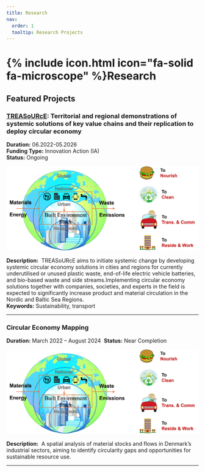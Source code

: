 ```yaml
---
title: Research
nav:
  order: 1
  tooltip: Research Projects
---
```


# {% include icon.html icon="fa-solid fa-microscope" %}Research

## Featured Projects

### [TREASoURcE](https://treasource.eu/): Territorial and regional demonstrations of systemic solutions of key value chains and their replication to deploy circular economy
**Duration:** 06.2022-05.2026<br>
**Funding Type:** Innovation Action (IA)<br>
**Status:** Ongoing<br>

![TREASoURcE](../images/overview.png)

**Description:**  
TREASoURcE aims to initiate systemic change by developing systemic circular economy solutions in cities and regions for currently underutilised or unused plastic waste, end-of-life electric vehicle batteries, and bio-based waste and side streams.​ Implementing circular economy solutions together with companies, societies, and experts in the field is expected  to  significantly  increase  product  and material circulation in the Nordic and Baltic Sea Regions.<br>
**Keywords:** Sustainability, transport<br>

---

### <i class="fa-solid fa-recycle"></i> Circular Economy Mapping
**Duration:** March 2022 – August 2024  
**Status:** Near Completion  

![test2](../images/overview.png)

**Description:**  
A spatial analysis of material stocks and flows in Denmark’s industrial sectors, aiming to identify circularity gaps and opportunities for sustainable resource use.

---

